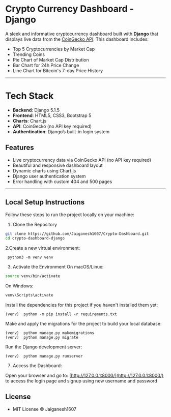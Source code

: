 # Crypto Currency Dashboard - Django

A sleek and informative cryptocurrency dashboard built with **Django** that displays live data from the [CoinGecko API](https://www.coingecko.com/). This dashboard includes:

- Top 5 Cryptocurrencies by Market Cap  
- Trending Coins  
- Pie Chart of Market Cap Distribution  
- Bar Chart for 24h Price Change  
- Line Chart for Bitcoin's 7-day Price History

---
# Tech Stack
- **Backend**: Django 5.1.5
- **Frontend**: HTML5, CSS3, Bootstrap 5
- **Charts**: Chart.js
- **API**: CoinGecko (no API key required)
- **Authentication**: Django’s built-in login system

##  Features

- Live cryptocurrency data via CoinGecko API (no API key required)
- Beautiful and responsive dashboard layout
- Dynamic charts using Chart.js
- Django user authentication system
- Error handling with custom 404 and 500 pages

---

## Local Setup Instructions
Follow these steps to run the project locally on your machine:

1. Clone the Repository

```bash
git clone https://github.com/Jaiganesh1607/Crypto-Dashboard.git
cd crypto-dashboard-django
```

2.Create a new virtual environment:

```command prompt
 python3 -m venv venv
```

3. Activate the Environment
On macOS/Linux:

```bash
source venv/bin/activate
```
On Windows:

```bash
venv\Scripts\activate
```

Install the dependencies for this project if you haven't installed them yet:

```command prompt
(venv)  python -m pip install -r requirements.txt
```

Make and apply the migrations for the project to build your local database:

```command prompt
(venv)  python manage.py makemigrations
(venv)  python manage.py migrate
```

Run the Django development server:

```command prompt
(venv)  python manage.py runserver
```
7. Access the Dashboard:

Open your browser and go to: [http://127.0.0.1:8000/](http://127.0.0.1:8000/) to access the login page and signup using new username and password

## License

- MIT License ©  Jaiganesh1607

